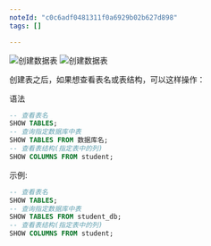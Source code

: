 ```yaml
---
noteId: "c0c6adf0481311f0a6929b02b627d898"
tags: []

---
```


 
![创建数据表](../images/ebooks/141.jpeg) 
![创建数据表](../images/ebooks/142.jpeg) 


创建表之后，如果想查看表名或表结构，可以这样操作：

语法

```sql
-- 查看表名
SHOW TABLES;
-- 查询指定数据库中表
SHOW TABLES FROM 数据库名;
-- 查看表结构(指定表中的列)
SHOW COLUMNS FROM student;
```

示例: 

```sql
-- 查看表名
SHOW TABLES;
-- 查询指定数据库中表
SHOW TABLES FROM student_db;
-- 查看表结构(指定表中的列)
SHOW COLUMNS FROM student;
```


